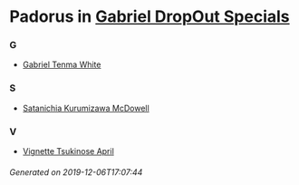 # Padorus in [Gabriel DropOut Specials](https://myanimelist.net/anime/34855/Gabriel_DropOut_Specials)

### G
* [Gabriel Tenma White](https://github.com/shadow578/Project-Padoru/blob/master/table-of-contents/characters/GabrielTenmaWhite.md)

### S
* [Satanichia Kurumizawa McDowell](https://github.com/shadow578/Project-Padoru/blob/master/table-of-contents/characters/SatanichiaKurumizawaMcDowell.md)

### V
* [Vignette Tsukinose April](https://github.com/shadow578/Project-Padoru/blob/master/table-of-contents/characters/VignetteTsukinoseApril.md)

###### Generated on 2019-12-06T17:07:44
